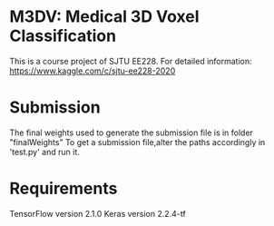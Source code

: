 # M3DV: Medical 3D Voxel Classification
  This is a course project of SJTU EE228. 
  For detailed information: https://www.kaggle.com/c/sjtu-ee228-2020
  
# Submission
  The final weights used to generate the submission file is in folder "finalWeights"
  To get a submission file,alter the paths accordingly in 'test.py' and run it. 
  
# Requirements
   TensorFlow version 2.1.0
   Keras version 2.2.4-tf
    
